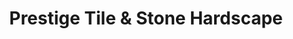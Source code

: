 ---
title: "Prestige Tile & Stone Hardscape"
url: /emmaus/prestige-tile-and-stone-hardscape/
shop: tiles
---